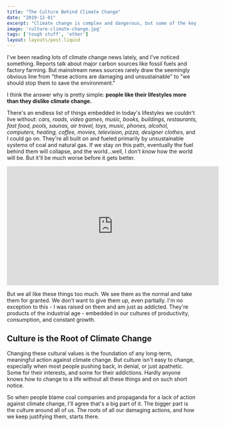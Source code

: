 ```yaml
---
title: "The Culture Behind Climate Change"
date: "2019-12-01"
excerpt: "Climate change is complex and dangerous, but some of the key (and too often overlooked) drivers are our industrial cultures."
image: 'culture-climate-change.jpg'
tags: ['tough stuff', 'other']
layout: layouts/post.liquid
---
```


I've been reading lots of climate change news lately, and I've noticed something. Reports talk about major carbon sources like fossil fuels and factory farming. But mainstream news sources rarely draw the seemingly obvious line from "these actions are damaging and unsustainable" to "we should stop them to save the environment."

I think the answer why is pretty simple: **people like their lifestyles more than they dislike climate change.**

There's an endless list of things embedded in today's lifestyles we couldn't live without: _cars, roads, video games, music, books, buildings, restaurants, fast food, pools, saunas, air travel, toys, music, phones, alcohol, computers, heating, coffee, movies, television, pizza, designer clothes_, and I could go on. They're all built on and fueled primarily by unsustainable systems of coal and natural gas. If we stay on this path, eventually the fuel behind them will collapse, and the world...well, I don't know how the world will be. But it'll be much worse before it gets better.

<div class="iframe-container">
  <iframe width="560" height="315" src="https://www.youtube.com/embed/AN5wNFlwiag" frameborder="0" allow="accelerometer; autoplay; encrypted-media; gyroscope; picture-in-picture" allowfullscreen></iframe>
</div>

But we all like these things too much. We see them as the normal and take them for granted. We don't want to give them up, even partially. I'm no exception to this - I was raised on them and am just as addicted. They're products of the industrial age - embedded in our cultures of productivity, consumption, and constant growth.

## Culture is the Root of Climate Change

Changing these cultural values is the foundation of any long-term, meaningful action against climate change. But culture isn't easy to change, especially when most people pushing back, in denial, or just apathetic. Some for their interests, and some for their addictions. Hardly anyone knows how to change to a life without all these things and on such short notice.

So when people blame coal companies and propaganda for a lack of action against climate change, I'll agree that's a big part of it. The bigger part is the culture around all of us. The roots of all our damaging actions, and how we keep justifying them, starts there.
